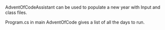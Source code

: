 AdventOfCodeAssistant can be used to populate a new year with Input and class files.

Program.cs in main AdventOfCode gives a list of all the days to run.
